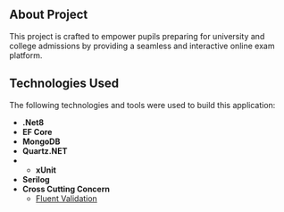## About Project
This project is crafted to empower pupils preparing for university and college admissions by providing a seamless and interactive online exam platform.
## Technologies Used
The following technologies and tools were used to build this application:
  - **.Net8**
  - **EF Core**
  - **MongoDB**
  - **Quartz.NET**
  - - **xUnit**
  - **Serilog**
  - **Cross Cutting Concern**
     - [Fluent Validation](https://fluentvalidation.net/)
  
